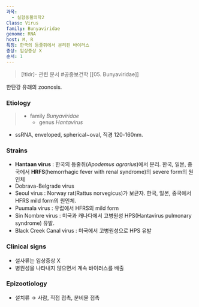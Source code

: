 ```yaml
---
과목:
  - 실험동물의학2
Class: Virus
family: Bunyaviridae
genome: RNA
host: M, R
특징: 한국의 등줄쥐에서 분리된 바이러스
증상: 임상증상 X
순서: 1
---
```


>[!tldr]- 관련 문서
>#공중보건학
>[[05. Bunyaviridae]]


한탄강 유래의 zoonosis.
### Etiology
> - family *Bunyaviridae*
> 	- genus *Hantavirus*

- ssRNA, enveloped, spherical~oval, 직경 120-160nm.
### Strains
- **Hantaan virus** : 한국의 등줄쥐(*Apodemus agrarius*)에서 분리. 한국, 일본, 중국에서 **HRFS**(hemorrhagic fever with renal syndrome)의 severe form의 원인체
- Dobrava-Belgrade virus
- Seoul virus : Norway rat(Rattus norvegicus)가 보균자. 한국, 일본, 중국에서 HFRS mild form의 원인체. 
- Puumala virus : 유럽에서 HFRS의 mild form
- Sin Nombre virus : 미국과 캐나다에서 고병원성 HPS(Hantavirus pulmonary syndrome) 유발. 
- Black Creek Canal virus : 미국에서 고병원성으로 HPS 유발

### Clinical signs
- 설사류는 임상증상 X
- 병원성을 나타내지 않으면서 계속 바이러스를 배출

### Epizootiology
- 설치류 → 사람, 직접 접촉, 분비물 접촉
